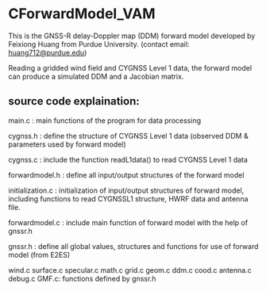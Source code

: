 # CForwardModel_VAM
This is the GNSS-R delay-Doppler map (DDM) forward model developed by Feixiong Huang from Purdue University. (contact email: huang712@purdue.edu)

Reading a gridded wind field and CYGNSS Level 1 data, the forward model can produce a simulated DDM and a Jacobian matrix.

## source code explaination: 

main.c : main functions of the program for data processing 

cygnss.h : define the structure of CYGNSS Level 1 data (observed DDM & parameters used by forward model)

cygnss.c : include the function readL1data() to read CYGNSS Level 1 data

forwardmodel.h : define all input/output structures of the forward model

initialization.c : initialization of input/output structures of forward model, including functions to read CYGNSSL1 structure, HWRF data and antenna file.

forwardmodel.c : include main function of forward model with the help of gnssr.h

gnssr.h : define all global values, structures and functions for use of forward model (from E2ES)

wind.c surface.c specular.c math.c grid.c geom.c ddm.c cood.c antenna.c debug.c GMF.c: functions defined by gnssr.h
